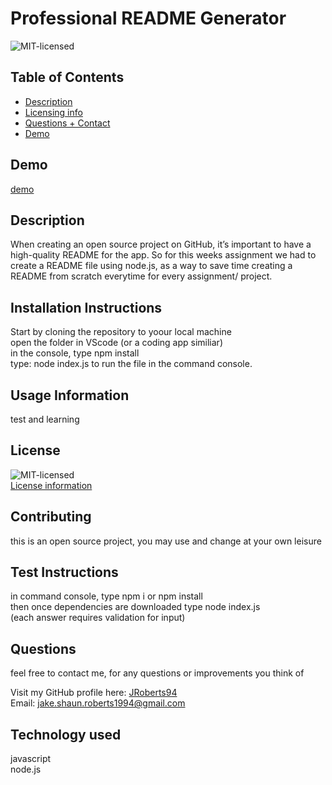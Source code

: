 
# Professional README Generator

![MIT-licensed](https://img.shields.io/badge/License-MIT-red)

## Table of Contents 
- [Description](#description)
- [Licensing info](#license)
- [Questions + Contact](#questions)
- [Demo](#demo)

## Demo
[demo](https://watch.screencastify.com/v/moIyf8CmPTgAIZmGruYi)

## Description
When creating an open source project on GitHub, it’s important to have a high-quality README for the app.
So for this weeks assignment we had to create a README file using node.js, as a way to save time creating a README from scratch everytime for every assignment/ project.

## Installation Instructions
Start by cloning the repository to yoour local machine
 <br> 
 open the folder in VScode (or a coding app similiar) 
 <br> 
 in the console, type npm install 
 <br> 
 type: node index.js to run the file in the command console.

## Usage Information
test and learning

## License
![MIT-licensed](https://img.shields.io/badge/License-MIT-red)
<br>
[License information](https://opensource.org/licenses)

## Contributing
this is an open source project, you may use and change at your own leisure

## Test Instructions
in command console, type npm i or npm install <br> then once dependencies are downloaded type node index.js <br> (each answer requires validation for input)

## Questions
feel free to contact me, for any questions or improvements you think of

Visit my GitHub profile here: [JRoberts94](https://github.com/JRoberts94)
<br>
Email: jake.shaun.roberts1994@gmail.com

## Technology used
javascript <br> node.js <br> 
